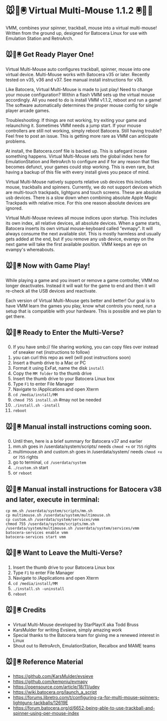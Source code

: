 # 🐭👾🖲️ Virtual Multi-Mouse 1.1.2 🖲️👾🐭

VMM, combines your spinner, trackball, mouse into a virtual multi-mouse! Written from the ground up, designed for Batocera Linux for use with Emulation Station and RetroArch.

## 🐭👾🖲️ Get Ready Player One!

Virtual Multi-Mouse auto configures trackball, spinner, mouse into one virtual device. Multi-Mouse works with Batocera v35 or later. Recently tested on v35, v36 and v37. See manual install instructions for v38.

Like Batocera, Virtual Multi-Mouse is made to just play! Need to change your mouse configuration? Within a flash VMM sets up the virtual mouse accordingly. All you need to do is install VMM v1.1.2, reboot and run a game! The software automatically determines the proper mouse config for single player arcade games.

Troubleshooting: If things are not working, try exiting your game and relaunching it. Sometimes VMM needs a jump start. If your mouse controllers are still not working, simply reboot Batocera. Still having trouble? Feel free to post an issue. This is getting more rare as VMM can anticipate problems.

At install, the Batocera.conf file is backed up. This is safegard incase something happens. Virtual Multi-Mouse sets the global index here for EmulationStation and RetroArch to configure and if for any reason that files becomes defunct, your games could stop working. This is even rare, but having a backup of this file with every install gives you peace of mind.

Virtual Multi-Mouse natively supports relative usb devices this includes mouse, trackballs and spinners. Currently, we do not support devices which are multi-touch trackpads, lightguns and touch screens. These are absolute usb devices. There is a slow down when combining absolute Apple Magic Trackpads with relative mice. For this one reason absolute devices are ignored.

Virtual Multi-Mouse reviews all mouse indices upon startup. This includes its own index, all relative devices, all absolute devices. When a game starts, Batocera inserts its own virtual mouse-keyboard called "evmapy". It will always consume the next available slot. This is mostly harmless and usually gets added at the end, but if you remove any usb device, evampy on the next game will take the first available position. VMM keeps an eye on evampy's whereabouts.

## 🐭👾🖲️ Now with Game Play!
While playing a game and you insert or remove a game controller, VMM no longer deactivates. Instead it will wait for the game to end and then it will re-check all the USB devices and reactivate.

Each version of Virtual Multi-Mouse gets better and better! Our goal is to have VMM learn the games you play, know what controls you need, run a setup that is compatible with your hardware. This is possible and we plan to get there.

## 🐭👾🖲️ Ready to Enter the Multi-Verse?

0.  If you have smb:// file sharing working, you can copy files over instead of sneaker net (instructions to follow)
1.  you can curl this repo as well (will post instructions soon)
2.  Insert a thumb drive to a Mac or PC 
3.  Format it using ExFat, name the disk `install`
4.  Copy the `MM folder` to the thumb drive
5.  Insert the thumb drive to your Batocera Linux box
6.  Type `F1` to enter File Manager
7.  Navigate to /Applications and open Xterm
8.  `cd /media/install/MM`
9.  `chmod 755 install.sh` #may not be needed
10.  `./install.sh -install`
11.  `reboot`

## 🐭👾🖲️ Manual install instructions coming soon.
0. Until then, here is a brief summary for Batocera v37 and earlier
1. mm.sh goes in /userdata/system/scripts/ needs `chmod +x` or `755` rights
2. multimouse.sh and custom.sh goes in /userdata/system/ needs `chmod +x` or `755` rights
3. go to terminal, `cd /userdata/system`
4. `./custom.sh` start
5. or `reboot`

## 🐭👾🖲️ Manual install instructions for Batocera v38 and later, execute in terminal:

```
cp mm.sh /userdata/system/scripts/mm.sh
cp multimouse.sh /userdata/system/multimouse.sh
cp custom.sh /userdata/system/services/vmm
chmod 755 /userdata/system/scripts/mm.sh /userdata/system/multimouse.sh /userdata/system/services/vmm
batocera-services enable vmm
batocera-services start vmm
```

## 🐭👾🖲️ Want to Leave the Multi-Verse?

1.  Insert the thumb drive to your Batocera Linux box
2.  Type `F1` to enter File Manager
3.  Navigate to /Applications and open Xterm
4.  `cd /media/install/MM`
5.  `./install.sh -uninstall`
6.  `reboot`

## 🐭👾🖲️ Credits
* Virtual Multi-Mouse developed by StarPlayrX aka Todd Bruss
* KarsMulder for writing Evsieve, simply amazing work
* Special thanks to the Batocera team for giving me a renewed interest in Linux
* Shout out to RetroArch, EmulationStation, Recalbox and MAME teams

## 🐭👾🖲️ Reference Material

* https://github.com/KarsMulder/evsieve
* https://github.com/kempniu/evmapy
* https://opensource.com/article/18/11/udev
* https://wiki.batocera.org/launch_a_script
* https://forums.libretro.com/t/configuring-ra-for-multi-mouse-spinners-lightguns-tackballs/12619E
* https://forum.batocera.org/d/6652-being-able-to-use-trackball-and-spinner-using-per-mouse-index
